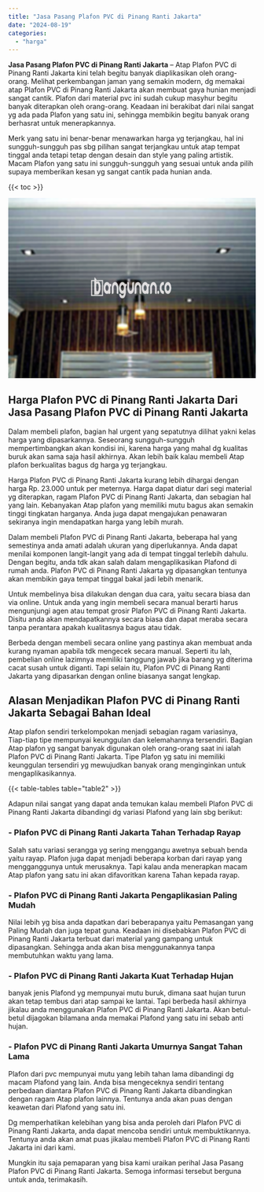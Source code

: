 ```yaml
---
title: "Jasa Pasang Plafon PVC di Pinang Ranti Jakarta"
date: "2024-08-19"
categories: 
  - "harga"
---
```


**Jasa Pasang Plafon PVC di Pinang Ranti Jakarta** – Atap Plafon PVC di Pinang Ranti Jakarta kini telah begitu banyak diaplikasikan oleh orang-orang. Melihat perkembangan jaman yang semakin modern, dg memakai atap Plafon PVC di Pinang Ranti Jakarta akan membuat gaya hunian menjadi sangat cantik. Plafon dari material pvc ini sudah cukup masyhur begitu banyak diterapkan oleh orang-orang. Keadaan ini berakibat dari nilai sangat yg ada pada Plafon yang satu ini, sehingga membikin begitu banyak orang berhasrat untuk menerapkannya.

Merk yang satu ini benar-benar menawarkan harga yg terjangkau, hal ini sungguh-sungguh pas sbg pilihan sangat terjangkau untuk atap tempat tinggal anda tetapi tetap dengan desain dan style yang paling artistik. Macam Plafon yang satu ini sungguh-sungguh yang sesuai untuk anda pilih supaya memberikan kesan yg sangat cantik pada hunian anda.

{{< toc >}}

![Jasa Pasang Plafon PVC di Pinang Ranti Jakarta](/images/flafond-pvc-murah15.png)

## Harga Plafon PVC di Pinang Ranti Jakarta Dari Jasa Pasang Plafon PVC di Pinang Ranti Jakarta

Dalam membeli plafon, bagian hal urgent yang sepatutnya dilihat yakni kelas harga yang dipasarkannya. Seseorang sungguh-sungguh mempertimbangkan akan kondisi ini, karena harga yang mahal dg kualitas buruk akan sama saja hasil akhirnya. Akan lebih baik kalau membeli Atap plafon berkualitas bagus dg harga yg terjangkau.

Harga Plafon PVC di Pinang Ranti Jakarta kurang lebih dihargai dengan harga Rp. 23.000 untuk per meternya. Harga dapat diatur dari segi material yg diterapkan, ragam Plafon PVC di Pinang Ranti Jakarta, dan sebagian hal yang lain. Kebanyakan Atap plafon yang memiliki mutu bagus akan semakin tinggi tingkatan harganya. Anda juga dapat mengajukan penawaran sekiranya ingin mendapatkan harga yang lebih murah.

Dalam membeli Plafon PVC di Pinang Ranti Jakarta, beberapa hal yang semestinya anda amati adalah ukuran yang diperlukannya. Anda dapat menilai komponen langit-langit yang ada di tempat tinggal terlebih dahulu. Dengan begitu, anda tdk akan salah dalam mengaplikasikan Plafond di rumah anda. Plafon PVC di Pinang Ranti Jakarta yg dipasangkan tentunya akan membikin gaya tempat tinggal bakal jadi lebih menarik.

Untuk membelinya bisa dilakukan dengan dua cara, yaitu secara biasa dan via online. Untuk anda yang ingin membeli secara manual berarti harus mengunjungi agen atau tempat grosir Plafon PVC di Pinang Ranti Jakarta. Disitu anda akan mendapatkannya secara biasa dan dapat meraba secara tanpa perantara apakah kualitasnya bagus atau tidak.

Berbeda dengan membeli secara online yang pastinya akan membuat anda kurang nyaman apabila tdk mengecek secara manual. Seperti itu lah, pembelian online lazimnya memiliki tanggung jawab jika barang yg diterima cacat susah untuk diganti. Tapi selain itu, Plafon PVC di Pinang Ranti Jakarta yang dipasarkan dengan online biasanya sangat lengkap.

## Alasan Menjadikan Plafon PVC di Pinang Ranti Jakarta Sebagai Bahan Ideal

Atap plafon sendiri terkelompokan menjadi sebagian ragam variasinya, Tiap-tiap tipe mempunyai keunggulan dan kelemahannya tersendiri. Bagian Atap plafon yg sangat banyak digunakan oleh orang-orang saat ini ialah Plafon PVC di Pinang Ranti Jakarta. Tipe Plafon yg satu ini memiliki keunggulan tersendiri yg mewujudkan banyak orang menginginkan untuk mengaplikasikannya.

{{< table-tables table="table2" >}}

Adapun nilai sangat yang dapat anda temukan kalau membeli Plafon PVC di Pinang Ranti Jakarta dibandingi dg variasi Plafond yang lain sbg berikut:

### \- Plafon PVC di Pinang Ranti Jakarta Tahan Terhadap Rayap

Salah satu variasi serangga yg sering menggangu awetnya sebuah benda yaitu rayap. Plafon juga dapat menjadi beberapa korban dari rayap yang mengganggunya untuk merusaknya. Tapi kalau anda menerapkan macam Atap plafon yang satu ini akan difavoritkan karena Tahan kepada rayap.

### \- Plafon PVC di Pinang Ranti Jakarta Pengaplikasian Paling Mudah

Nilai lebih yg bisa anda dapatkan dari beberapanya yaitu Pemasangan yang Paling Mudah dan juga tepat guna. Keadaan ini disebabkan Plafon PVC di Pinang Ranti Jakarta terbuat dari material yang gampang untuk dipasangkan. Sehingga anda akan bisa menggunakannya tanpa membutuhkan waktu yang lama.

### \- Plafon PVC di Pinang Ranti Jakarta Kuat Terhadap Hujan

banyak jenis Plafond yg mempunyai mutu buruk, dimana saat hujan turun akan tetap tembus dari atap sampai ke lantai. Tapi berbeda hasil akhirnya jikalau anda menggunakan Plafon PVC di Pinang Ranti Jakarta. Akan betul-betul dijagokan bilamana anda memakai Plafond yang satu ini sebab anti hujan.

### \- Plafon PVC di Pinang Ranti Jakarta Umurnya Sangat Tahan Lama

Plafon dari pvc mempunyai mutu yang lebih tahan lama dibandingi dg macam Plafond yang lain. Anda bisa mengeceknya sendiri tentang perbedaan diantara Plafon PVC di Pinang Ranti Jakarta dibandingkan dengan ragam Atap plafon lainnya. Tentunya anda akan puas dengan keawetan dari Plafond yang satu ini.

Dg memperhatikan kelebihan yang bisa anda peroleh dari Plafon PVC di Pinang Ranti Jakarta, anda dapat mencoba sendiri untuk membuktikannya. Tentunya anda akan amat puas jikalau membeli Plafon PVC di Pinang Ranti Jakarta ini dari kami.

Mungkin itu saja pemaparan yang bisa kami uraikan perihal Jasa Pasang Plafon PVC di Pinang Ranti Jakarta. Semoga informasi tersebut berguna untuk anda, terimakasih.
